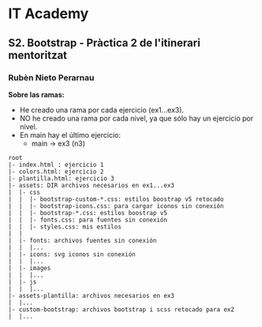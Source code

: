 # IT Academy
## S2. Bootstrap - Pràctica 2 de l'itinerari mentoritzat
### Rubèn Nieto Perarnau

**Sobre las ramas:**
* He creado una rama por cada ejercicio (ex1...ex3).
* NO he creado una rama por cada nivel, ya que sólo hay un ejercicio por nivel.
* En main hay el último ejercicio:
    * main -> ex3 (n3)

~~~
root
|- index.html : ejercicio 1
|- colors.html: ejercicio 2
|- plantilla.html: ejercicio 3
|- assets: DIR archivos necesarios en ex1...ex3
|  |- css
|  |  |- bootstrap-custom-*.css: estilos boostrap v5 retocado
|  |  |- bootstrap-icons.css: para cargar iconos sin conexión
|  |  |- bootstrap-*.css: estilos boostrap v5
|  |  |- fonts.css: para fuentes sin conexión
|  |  |- styles.css: mis estilos
|  |
|  |- fonts: archivos fuentes sin conexión
|  |  |...
|  |- icons: svg iconos sin conexión
|  |  |...
|  |- images
|  |  |...
|  |- js
|  |  |...
|- assets-plantilla: archivos necesarios en ex3
|  |... 
|- custom-bootstrap: archivos bootstrap i scss retocado para ex2
|  |...
~~~